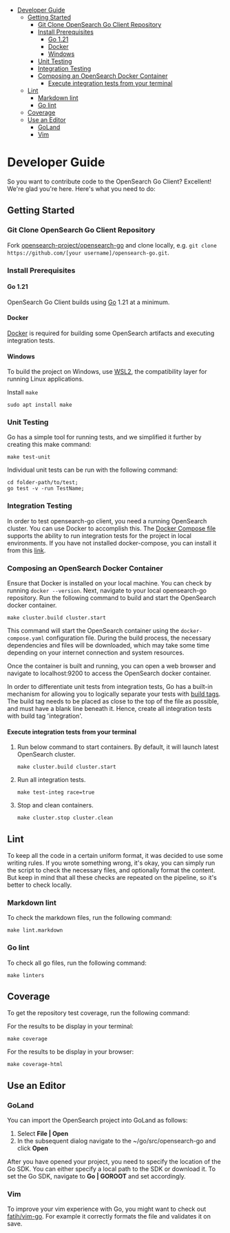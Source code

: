 - [Developer Guide](#developer-guide)
  - [Getting Started](#getting-started)
    - [Git Clone OpenSearch Go Client Repository](#git-clone-opensearch-go-client-repository)
    - [Install Prerequisites](#install-prerequisites)
      - [Go 1.21](#go-121)
      - [Docker](#docker)
      - [Windows](#windows)
    - [Unit Testing](#unit-testing)
    - [Integration Testing](#integration-testing)
    - [Composing an OpenSearch Docker Container](#composing-an-opensearch-docker-container)
      - [Execute integration tests from your terminal](#execute-integration-tests-from-your-terminal)
  - [Lint](#lint)
    - [Markdown lint](#markdown-lint)
    - [Go lint](#go-lint)
  - [Coverage](#coverage)
  - [Use an Editor](#use-an-editor)
    - [GoLand](#goland)
    - [Vim](#vim)

# Developer Guide

So you want to contribute code to the OpenSearch Go Client? Excellent! We're glad you're here. Here's what you need to do:

## Getting Started

### Git Clone OpenSearch Go Client Repository

Fork [opensearch-project/opensearch-go](https://github.com/opensearch-project/opensearch-go) and clone locally, e.g. `git clone https://github.com/[your username]/opensearch-go.git`.

### Install Prerequisites

#### Go 1.21

OpenSearch Go Client builds using [Go](https://go.dev/doc/install) 1.21 at a minimum.

#### Docker

[Docker](https://docs.docker.com/get-docker/) is required for building some OpenSearch artifacts and executing integration tests.

#### Windows

To build the project on Windows, use [WSL2](https://learn.microsoft.com/en-us/windows/wsl/install), the compatibility layer for running Linux applications.

Install `make`
```
sudo apt install make
```

### Unit Testing

Go has a simple tool for running tests, and we simplified it further by creating this make command:

```
make test-unit
```

Individual unit tests can be run with the following command:

```
cd folder-path/to/test;
go test -v -run TestName;
```

### Integration Testing

In order to test opensearch-go client, you need a running OpenSearch cluster. You can use Docker to accomplish this. The [Docker Compose file](.ci/opensearch/docker-compose.yml) supports the ability to run integration tests for the project in local environments. If you have not installed docker-compose, you can install it from this [link](https://docs.docker.com/compose/install/).

### Composing an OpenSearch Docker Container

Ensure that Docker is installed on your local machine. You can check by running `docker --version`. Next, navigate to your local opensearch-go repository. Run the following command to build and start the OpenSearch docker container. 

```
make cluster.build cluster.start
```

This command will start the OpenSearch container using the `docker-compose.yaml` configuration file. During the build process, the necessary dependencies and files will be downloaded, which may take some time depending on your internet connection and system resources.

Once the container is built and running, you can open a web browser and navigate to localhost:9200 to access the OpenSearch docker container. 

In order to differentiate unit tests from integration tests, Go has a built-in mechanism for allowing you to logically separate your tests with [build tags](https://pkg.go.dev/cmd/go#hdr-Build_constraints). The build tag needs to be placed as close to the top of the file as possible, and must have a blank line beneath it. Hence, create all integration tests with build tag 'integration'.

#### Execute integration tests from your terminal

1. Run below command to start containers. By default, it will launch latest OpenSearch cluster.
   ```
   make cluster.build cluster.start
   ```
2. Run all integration tests.
   ```
   make test-integ race=true
   ```
3. Stop and clean containers.
   ```
   make cluster.stop cluster.clean
   ```

## Lint

To keep all the code in a certain uniform format, it was decided to use some writing rules. If you wrote something wrong, it's okay, you can simply run the script to check the necessary files, and optionally format the content. But keep in mind that all these checks are repeated on the pipeline, so it's better to check locally.

### Markdown lint

To check the markdown files, run the following command:

```
make lint.markdown
```

### Go lint

To check all go files, run the following command:

```
make linters
```

## Coverage

To get the repository test coverage, run the following command:

For the results to be display in your terminal:

```
make coverage
```

For the results to be display in your browser:

```
make coverage-html
```

## Use an Editor

### GoLand

You can import the OpenSearch project into GoLand as follows:

1. Select **File | Open**
2. In the subsequent dialog navigate to the ~/go/src/opensearch-go and click **Open**

After you have opened your project, you need to specify the location of the Go SDK. You can either specify a local path to the SDK or download it. To set the Go SDK, navigate to **Go | GOROOT** and set accordingly.

### Vim

To improve your vim experience with Go, you might want to check out [fatih/vim-go](https://github.com/fatih/vim-go).
For example it correctly formats the file and validates it on save.
